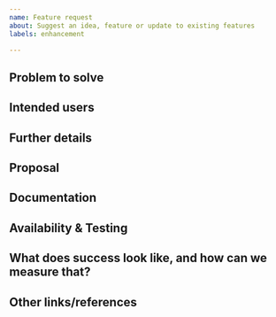 ```yaml
---
name: Feature request
about: Suggest an idea, feature or update to existing features
labels: enhancement

---
```


<!-- 

Please read this!

Use this issue template for suggesting new features or updates to existing features.

The first three sections: "Problem to solve", "Intended users" and "Proposal", are strongly recommended,
while the rest of the sections can be filled out during the problem validation or breakdown phase.
However, keep in mind that providing complete and relevant information early helps our product team validate
the problem and start working on a solution.

This and other comments should be removed as you fill out the template
-->

## Problem to solve

<!-- What problem do we solve? Try to define the who/what/why of the opportunity as a user story. For example, "As a (who), I want (what), so I can (why/value)." -->

## Intended users

<!-- Who will use this feature? If known, include any of the following: 
 * types of users (e.g. Developer)
 * personas
 * specific company roles (e.g. Release Manager)
It's okay to write "Unknown" and fill this field in later. -->

## Further details

<!-- Include use cases, benefits, goals, or any other details that will help us understand the problem better. -->

## Proposal

<!-- How are we going to solve the problem? Try to include the user journey! -->

## Documentation

<!-- What kind of documentation is needed with the new feature? What are the documentation requirements? -->

## Availability & Testing

<!-- What additional test coverage or changes to tests will be needed?

Please list the test areas (unit, integration and end-to-end) that needs to be added or updated to ensure that this feature will work as intended. Please use the list below as guidance.
* Unit test changes
* Integration test changes
* End-to-end test change -->

## What does success look like, and how can we measure that?

<!-- Define both the success metrics and acceptance criteria.

Note that success metrics indicate the desired business outcomes, while acceptance criteria indicate when the solution is working correctly.

If there is no way to measure success, link to an issue that will implement a way to measure this. -->

## Other links/references

<!-- E.g. related GitHub issues/MRs -->
